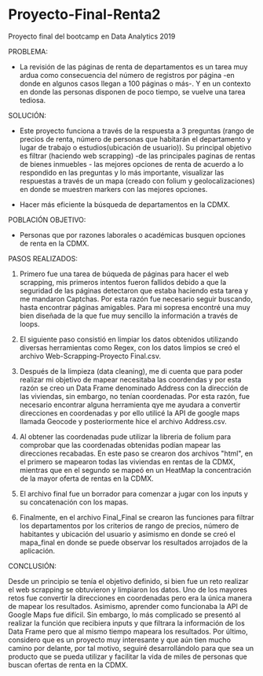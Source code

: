 # Proyecto-Final-Renta2

Proyecto final del bootcamp en Data Analytics 2019

PROBLEMA:

- La revisión de las páginas de renta de departamentos es un tarea muy ardua como consecuencia del número de registros por página -en donde en algunos casos llegan a 100 páginas o más-. Y en un contexto en donde las personas disponen de poco tiempo, se vuelve una tarea tediosa.

SOLUCIÓN:

- Este proyecto funciona a través de la respuesta a 3 preguntas (rango de precios de renta, número de personas que habitarán el departamento y lugar de trabajo o estudios(ubicación de usuario)). Su principal objetivo es filtrar (haciendo web scrapping) -de las principales paginas de rentas de bienes inmuebles - las mejores opciones de renta de acuerdo a lo respondido en las preguntas y lo más importante, visualizar las respuestas a través de un mapa (creado con folium y geolocalizaciones) en donde se muestren markers con las mejores opciones.

- Hacer más eficiente la búsqueda de departamentos en la CDMX.

POBLACIÓN OBJETIVO:

- Personas que por razones laborales o académicas busquen opciones de renta en la CDMX.

PASOS REALIZADOS:

1) Primero fue una tarea de búqueda de páginas para hacer el web scrapping, mis primeros intentos fueron fallidos debido a que la seguridad de las páginas detectaron que estaba haciendo esta tarea y me mandaron Captchas. Por esta razón fue necesario seguir buscando, hasta encontrar páginas amigables. Para mi sopresa encontré una muy bien diseñada de la que fue muy sencillo la información a través de loops.

2) El siguiente paso consistió en limpiar los datos obtenidos utilizando diversas herramientas como Regex, con los datos limpios se creó el archivo Web-Scrapping-Proyecto Final.csv.

3) Después de la limpieza (data cleaning), me di cuenta que para poder realizar mi objetivo de mapear necesitaba las coordendas y por esta razón se creo un Data Frame denominado Address con la dirección de las viviendas, sin embargo, no tenían coordenadas. Por esta razón, fue necesario encontrar alguna herramienta qye me ayudara a convertir direcciones en coordenadas y por ello utilicé la API de google maps llamada Geocode y posteriormente hice el archivo Address.csv.

4) Al obtener las coordenadas pude utilizar la libreria de folium para comprobar que las coordenadas obtenidas podían mapear las direcciones recabadas. En este paso se crearon dos archivos "html", en el primero se mapearon todas las viviendas en rentas de la CDMX, mientras que en el segundo se mapeó en un HeatMap la concentración de la mayor oferta de rentas en la CDMX.

5) El archivo final fue un borrador para comenzar a jugar con los inputs y su concatenación con los mapas.

6) Finalmente, en el archivo Final_Final se crearon las funciones para filtrar los departamentos por los criterios de rango de precios, número de habitantes y ubicación del usuario y asimismo en donde se creó el mapa_final en donde se puede observar los resultados arrojados de la aplicación.

CONCLUSIÓN:

Desde un principio se tenía el objetivo definido, si bien fue un reto realizar el web scrapping se obtuvieron y limpiaron los datos. Uno de los mayores retos fue convertir la direcciones en coordenadas pero era la única manera de mapear los resultados. Asimismo, aprender como funcionaba la API de Google Maps fue difícil. Sin embargo, lo más complicado se presentó al realizar la función que recibiera inputs y que filtrara la información de los Data Frame pero que al mismo tiempo mapeara los resultados. Por último, considero que es un proyecto muy interesante y que aún tien mucho camino por delante, por tal motivo, seguiré desarrollándolo para que sea un producto que se pueda utilizar y facilitar la vida de miles de personas que buscan ofertas de renta en la CDMX.

